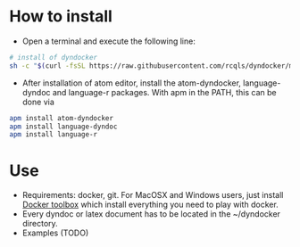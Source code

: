 # How to install

* Open a terminal and execute the following line:
```{.bash execute="false"}
# install of dyndocker
sh -c "$(curl -fsSL https://raw.githubusercontent.com/rcqls/dyndocker/master/installer/install-dyndocker.sh)"
```
* After installation of atom editor, install the atom-dyndocker, language-dyndoc and language-r packages.
With apm in the PATH, this can be done via
```{.bash execute="false"}
apm install atom-dyndocker
apm install language-dyndoc
apm install language-r
```

# Use

* Requirements: docker, git. For MacOSX and Windows users, just install [Docker toolbox](https://www.docker.com/toolbox) which install everything you need to play with docker.
* Every dyndoc or latex document has to be located in the ~/dyndocker directory.
* Examples (TODO)

